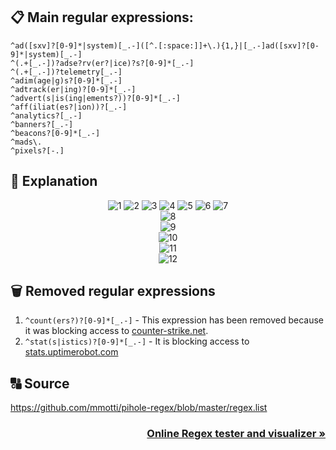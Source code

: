 [//]: # (Canonical: /markdown/lists/Regex.md)

## 📋 Main regular expressions:
```regexp
^ad([sxv]?[0-9]*|system)[_.-]([^.[:space:]]+\.){1,}|[_.-]ad([sxv]?[0-9]*|system)[_.-]
^(.+[_.-])?adse?rv(er?|ice)?s?[0-9]*[_.-]
^(.+[_.-])?telemetry[_.-]
^adim(age|g)s?[0-9]*[_.-]
^adtrack(er|ing)?[0-9]*[_.-]
^advert(s|is(ing|ements?))?[0-9]*[_.-]
^aff(iliat(es?|ion))?[_.-]
^analytics?[_.-]
^banners?[_.-]
^beacons?[0-9]*[_.-]
^mads\.
^pixels?[-.]
```

## 🤔 Explanation
<div align="center">
    <img src="../../images/regex/1.png" alt="1">
    <img src="../../images/regex/2.png" alt="2">
    <img src="../../images/regex/3.png" alt="3">
    <img src="../../images/regex/4.png" alt="4">
    <img src="../../images/regex/5.png" alt="5">
    <img src="../../images/regex/6.png" alt="6">
    <img src="../../images/regex/7.png" alt="7"><br>
    <img src="../../images/regex/8.png" alt="8"><br>
    <img src="../../images/regex/9.png" alt="9"><br>
    <img src="../../images/regex/10.png" alt="10"><br>
    <img src="../../images/regex/11.png" alt="11"><br>
    <img src="../../images/regex/12.png" alt="12">
</div>

## 🗑️ Removed regular expressions
1. `^count(ers?)?[0-9]*[_.-]` - This expression has been removed because it was blocking access to [counter-strike.net](https://www.counter-strike.net).
2. `^stat(s|istics)?[0-9]*[_.-]` - It is blocking access to [stats.uptimerobot.com](https://stats.uptimerobot.com)

## 🔠 Source
https://github.com/mmotti/pihole-regex/blob/master/regex.list


<h3 align="right">
    <a href="https://extendsclass.com/regex-tester.html">Online Regex tester and visualizer »</a>
</h3>
